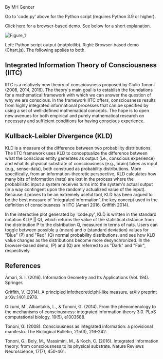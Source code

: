 By MH Gencer

Go to 'code.py' above for the Python script (requires Python 3.9 or higher).


Click [here]([(https://mhgencer.github.io/iitc-kldivergence/)]) for a browser-based demo. See below for a short explanation. 


![Figure_1](https://user-images.githubusercontent.com/97817068/210168473-e4d863bc-e177-41c4-85d8-c0cdb4a49a91.png)


Left: Python script output (matplotlib). Right: Browser-based demo (Chart.js). The following applies to both.

## Integrated Information Theory of Consciousness (IITC)
IITC is a relatively new theory of consciousness proposed by Giulio Tononi (2008, 2014, 2016). The theory's main goal is to establish the foundations for a mathematical framework with which we can answer the question of why we are conscious. In the framework IITC offers, consciousness results from highly integrated informational processes that can be specified by using a set of well-defined mathematical concepts. The hope is to open new avenues for both empirical and purely mathematical research on necessary and sufficient conditions for having conscious experience.


## Kullback-Leibler Divergence (KLD)
KLD is a measure of the difference between two probability distributions. The IITC framework uses KLD to conceptualize the difference between what the conscious entity generates as output (i.e., conscious experience) and what its physical substrate of consciousness (e.g., brain) takes as input (e.g., sense-data), both construed as probability distributions. More specifically, from an information-theoretic perspective, KLD calculates how many bits of information (nats) are lost in the process where the probabilistic input a system receives turns into the system's actual output (in a way contingent upon the randomly actualized value of the input). Because it proves to be an extremely useful tool, KLD has been argued to be the best measure of 'integrated information', the key concept used in the definition of consciousness in IITC (Amari 2016, Griffith 2014).


In the interactive plot generated by 'code.py', KLD is written in the standard notation KL(P || Q), which returns the value of the statistical distance from the distribution P to the distribution Q, measured in terms of nats. Users can toggle between possible μ (mean) and σ (standard deviation) values for "Blue" (P) and "Red" (Q) normal probability distributions, and see how KLD value changes as the distributions become more desynchronized. In the browser-based demo, (P) and (Q) are referred to as "Dark" and "Fair", respectively.


## References
Amari, S. I. (2016). Information Geometry and Its Applications (Vol. 194). Springer.


Griffith, V. (2014). A principled infotheoretic\phi-like measure. arXiv preprint arXiv:1401.0978.


Oizumi, M., Albantakis, L., & Tononi, G. (2014). From the phenomenology to the mechanisms of consciousness: integrated information theory 3.0. PLoS computational biology, 10(5), e1003588.


Tononi, G. (2008). Consciousness as integrated information: a provisional manifesto. The Biological Bulletin, 215(3), 216-242.


Tononi, G., Boly, M., Massimini, M., & Koch, C. (2016). Integrated information theory: from consciousness to its physical substrate. Nature Reviews Neuroscience, 17(7), 450-461.

